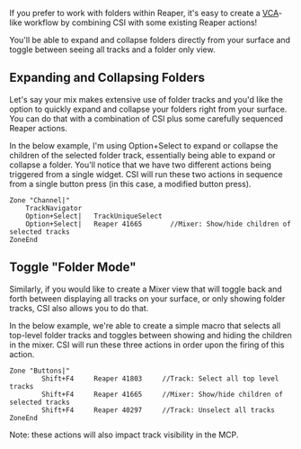 If you prefer to work with folders within Reaper, it's easy to create a [VCA](VCA's-and-VCA-Spill)-like workflow by combining CSI with some existing Reaper actions!

You'll be able to expand and collapse folders directly from your surface and toggle between seeing all tracks and a folder only view.

## Expanding and Collapsing Folders
Let's say your mix makes extensive use of folder tracks and you'd like the option to quickly expand and collapse your folders right from your surface. You can do that with a combination of CSI plus some carefully sequenced Reaper actions.

In the below example, I'm using Option+Select to expand or collapse the children of the selected folder track, essentially being able to expand or collapse a folder. You'll notice that we have two different actions being triggered from a single widget. CSI will run these two actions in sequence from a single button press (in this case, a modified button press).
```` 
Zone "Channel|"
    TrackNavigator
    Option+Select|   TrackUniqueSelect
    Option+Select|   Reaper 41665       //Mixer: Show/hide children of selected tracks
ZoneEnd
```` 

## Toggle "Folder Mode"
Similarly, if you would like to create a Mixer view that will toggle back and forth between displaying all tracks on your surface, or only showing folder tracks, CSI also allows you to do that. 

In the below example, we're able to create a simple macro that selects all top-level folder tracks and toggles between showing and hiding the children in the mixer. CSI will run these three actions in order upon the firing of this action.
```` 
Zone "Buttons|"
        Shift+F4     Reaper 41803     //Track: Select all top level tracks
        Shift+F4     Reaper 41665     //Mixer: Show/hide children of selected tracks
        Shift+F4     Reaper 40297     //Track: Unselect all tracks
ZoneEnd
```` 

Note: these actions will also impact track visibility in the MCP.

